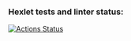 ### Hexlet tests and linter status:
[![Actions Status](https://github.com/GazievAhmed/layout-designer-project-58/workflows/hexlet-check/badge.svg)](https://github.com/GazievAhmed/layout-designer-project-58/actions)